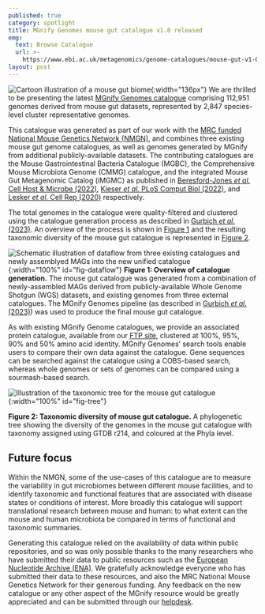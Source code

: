 ```yaml
---
published: true
category: spotlight
title: MGnify Genomes mouse gut catalogue v1.0 released
emg:
  text: Browse Catalogue
  url: >-
    https://www.ebi.ac.uk/metagenomics/genome-catalogues/mouse-gut-v1-0
layout: post
---
```

![Cartoon illustration of a mouse gut biome]({{site.baseurl}}/assets/media/images/posts/mouse-gut/biome-icon.png){:width="136px"} 
We are thrilled to be presenting the latest [MGnify Genomes catalogue](https://www.ebi.ac.uk/metagenomics/genome-catalogues/mouse-gut-v1-0) comprising 112,951 genomes derived from mouse gut datasets, represented by 2,847 species-level cluster representative genomes.

This catalogue was generated as part of our work with the [MRC funded National Mouse Genetics Network (NMGN)](https://nmgn.mrc.ukri.org), and combines three existing mouse gut genome catalogues, as well as genomes generated by MGnify from additional publicly-available datasets. The contributing catalogues are the Mouse Gastrointestinal Bacteria Catalogue (MGBC), the Comprehensive Mouse Microbiota Genome (CMMG) catalogue, and the integrated Mouse Gut Metagenomic Catalog (iMGMC) as published in [Beresford-Jones *et al.* Cell Host & Microbe (2022)](https://doi.org/10.1016/j.chom.2021.12.003),  [Kieser *et al.* PLoS Comput Biol (2022)](https://doi.org/10.1371/journal.pcbi.1009947), and [Lesker *et al.* Cell Rep (2020)](https://doi.org/10.1016/j.celrep.2020.02.036) respectively.

The total genomes in the catalogue were quality-filtered and clustered using the catalogue generation process as described in [Gurbich *et al.* (2023)](https://doi.org/10.1016/j.jmb.2023.168016). An overview of the process is shown in [Figure 1](#fig-dataflow) and the resulting taxonomic diversity of the mouse gut catalogue is represented in [Figure 2](#fig-tree).

![Schematic illustration of dataflow from three existing catalogues and newly assemblyed MAGs into the new unified catalogue]({{site.baseurl}}/assets/media/images/posts/mouse-gut/dataflow.png){:width="100%" id="fig-dataflow"}
**Figure 1: Overview of catalogue generation.** The mouse gut catalogue was generated from a combination of newly-assembled MAGs derived from publicly-available Whole Genome Shotgun (WGS) datasets, and existing genomes from three external catalogues. The MGnify Genomes pipeline (as described in [Gurbich *et al.* (2023)](https://doi.org/10.1016/j.jmb.2023.168016)) was used to produce the final mouse gut catalogue.


As with existing MGnify Genome catalogues, we provide an associated protein catalogue, available from our [FTP site](https://ftp.ebi.ac.uk/pub/databases/metagenomics/mgnify_genomes/mouse-gut/), clustered at 100%, 95%, 90% and 50% amino acid identity. MGnify Genomes’ search tools enable users to compare their own data against the catalogue. Gene sequences can be searched against the catalogue using a COBS-based search, whereas whole genomes or sets of genomes can be compared using a sourmash-based search.

![Illustration of the taxonomic tree for the mouse gut catalogue]({{site.baseurl}}/assets/media/images/posts/mouse-gut/tree.png){:width="100%" id="fig-tree"}

**Figure 2: Taxonomic diversity of mouse gut catalogue.** A phylogenetic tree showing the diversity of the genomes in the mouse gut catalogue with taxonomy assigned using GTDB r214, and coloured at the Phyla level.

## Future focus
Within the NMGN, some of the use-cases of this catalogue are to measure the variability in gut microbiomes between different mouse facilities, and to identify taxonomic and functional features that are associated with disease states or conditions of interest. More broadly this catalogue will support translational research between mouse and human: to what extent can the mouse and human microbiota be compared in terms of functional and taxonomic summaries.

Generating this catalogue relied on the availability of data within public repositories, and so was only possible thanks to the many researchers who have submitted their data to public resources such as the [European Nucleotide Archive (ENA)](https://www.ebi.ac.uk/ena/browser/home). We gratefully acknowledge everyone who has submitted their data to these resources, and also the MRC National Mouse Genetics Network for their generous funding. Any feedback on the new catalogue or any other aspect of the MGnify resource would be greatly appreciated and can be submitted through our [helpdesk](https://www.ebi.ac.uk/about/contact/support/metagenomics).
